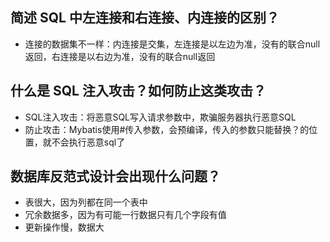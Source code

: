 ## 简述 SQL 中左连接和右连接、内连接的区别？
- 连接的数据集不一样：内连接是交集，左连接是以左边为准，没有的联合null返回，右连接是以右边为准，没有的联合null返回
## 什么是 SQL 注入攻击？如何防止这类攻击？
- SQL注入攻击：将恶意SQL写入请求参数中，欺骗服务器执行恶意SQL
- 防止攻击：Mybatis使用#传入参数，会预编译，传入的参数只能替换？的位置，就不会执行恶意sql了
## 数据库反范式设计会出现什么问题？
- 表很大，因为列都在同一个表中
- 冗余数据多，因为有可能一行数据只有几个字段有值
- 更新操作慢，数据大